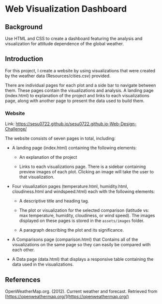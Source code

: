 # Web Visualization Dashboard 

## Background

Use HTML and CSS to create a dashboard featuring the analysis and visualization for attitude dependence of the global weather.


## Introduction

For this project, I create a website by using visualizations that were created by the weather data (Resources/cities.csv) provided.

There are individual pages for each plot and a side bar to navigate between them. These pages contain the visualizations and analysis. A landing page (index.html) to explanation of the project and links to each visualizations page, along with another page to present the data used to build them.

### Website

Link: https://sesu0722.github.io/sesu0722.github.io-Web-Design-Challenge/

The website consists of seven pages in total, including:

* A landing page (index.html) containing the following elements:

  * An explanation of the project

  * Links to each visualizations page. There is a sidebar containing preview images of each plot. Clicking an image will take the user to that visualization.

* Four visualization pages (temperature.html, humidity.html, cloudiness.html and windspeed.html) each with the following elements:

  * A descriptive title and heading tag.

  * The plot or visualization for the selected comparison (latitude vs: max temperature, humidity, cloudiness, or wind speed). The images displayed on these pages is stored in the `assets/images` folder.

  * A paragraph describing the plot and its significance.

* A Comparisons page (comparison.html) that Contains all of the visualizations on the same page so they can easily be compared with each other.

* A Data page (data.html) that displays a responsive table containing the data used in the visualizations.


## References

OpenWeatherMap.org. (2012). Сurrent weather and forecast. Retrieved from [https://openweathermap.org/](https://openweathermap.org/)


